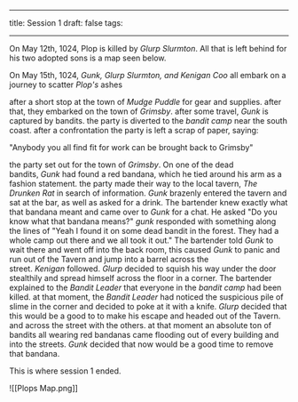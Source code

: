 
---
title: Session 1
draft: false
tags:

---
 
On May 12th, 1024, Plop is killed by _Glurp Slurmton_. All that is left behind for his two adopted sons is a map seen below.

On May 15th, 1024, _Gunk, Glurp Slurmton, and Kenigan Coo_ all embark on a journey to scatter _Plop's_ ashes

after a short stop at the town of _Mudge Puddle_ for gear and supplies. after that, they embarked on the town of _Grimsby_. after some travel, _Gunk_ is captured by bandits. the party is diverted to the _bandit camp_ near the south coast. after a confrontation the party is left a scrap of paper, saying:

"Anybody you all find fit for work can be brought back to Grimsby"

the party set out for the town of _Grimsby_. On one of the dead bandits, _Gunk_ had found a red bandana, which he tied around his arm as a fashion statement. the party made their way to the local tavern, _The Drunken Rat_ in search of information. _Gunk_ brazenly entered the tavern and sat at the bar, as well as asked for a drink. The bartender knew exactly what that bandana meant and came over to _Gunk_ for a chat. He asked "Do you know what that bandana means?" _gunk_ responded with something along the lines of "Yeah I found it on some dead bandit in the forest. They had a whole camp out there and we all took it out." The bartender told _Gunk_ to wait there and went off into the back room, this caused _Gunk_ to panic and run out of the Tavern and jump into a barrel across the street. _Kenigan_ followed. _Glurp_ decided to squish his way under the door stealthily and spread himself across the floor in a corner. The bartender explained to the _Bandit Leader_ that everyone in the _bandit camp_ had been killed. at that moment, the _Bandit Leader_ had noticed the suspicious pile of slime in the corner and decided to poke at it with a knife. _Glurp_ decided that this would be a good to to make his escape and headed out of the Tavern. and across the street with the others. at that moment an absolute ton of bandits all wearing red bandanas came flooding out of every building and into the streets. _Gunk_ decided that now would be a good time to remove that bandana.

This is where session 1 ended.

![[Plops Map.png]]
